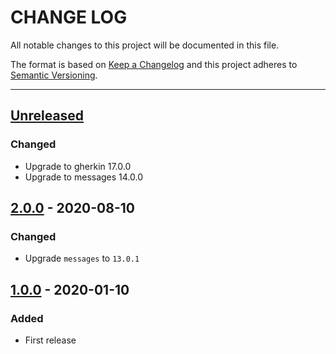 # CHANGE LOG
All notable changes to this project will be documented in this file.

The format is based on [Keep a Changelog](http://keepachangelog.com/)
and this project adheres to [Semantic Versioning](http://semver.org/).

----
## [Unreleased]

### Changed

* Upgrade to gherkin 17.0.0
* Upgrade to messages 14.0.0

## [2.0.0] - 2020-08-10

### Changed

* Upgrade `messages` to `13.0.1`

## [1.0.0] - 2020-01-10

### Added

* First release

<!-- Releases -->
[Unreleased]: https://github.com/cucumber/cucumber/compare/compatibility-kit/v2.0.0...master
[2.0.0]:      https://github.com/cucumber/cucumber/releases/tag/compatibility-kit/v1.0.0
[1.0.0]:      https://github.com/cucumber/cucumber/releases/tag/compatibility-kit/v1.0.0

<!-- Contributors in alphabetical order -->
[aslakhellesoy]:    https://github.com/aslakhellesoy

